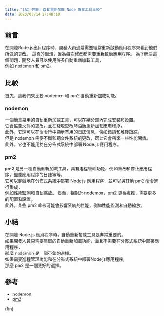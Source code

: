 ```yaml
---
title: "[AI 共筆] 自動重新加載 Node 專案工具比較"
date: 2023/03/14 17:40:10
---
```


## 前言

在開發Node.js應用程序時，開發人員通常需要經常重新啟動應用程序來看到他們所做的更改。
這真的很煩，因為每次修改都需要重新啟動應用程序。
為了解決這個問題，開發人員可以使用許多自動重新加載工具，  
例如 nodemon 和 pm2。

## 比較

首先，讓我們來比較 nodemon 和 pm2 自動重新加載功能。

### nodemon

一個簡單易用的自動重新加載工具，可以在幾分鐘內完成安裝和設置。  
它會監聽文件的更改，並在發現更改時自動重新加載應用程序。  
此外，它還可以在命令行中顯示有用的日誌信息，例如錯誤和堆棧跟踪。  
但是 nodemon 需要不斷監聽文件系統的更改，因此它會帶來一些性能開銷。  
此外，它也不能用於在分佈式系統中部署 Node.js 應用程序。

### pm2

pm2 是另一種自動重新加載工具，具有進程管理功能，例如重啟和停止應用程序，監聽應用程序的日誌等等。  
它可以輕鬆地在分佈式系統中部署 Node.js 應用程序，並可以與其他 pm2 命令進行集成，  
例如性能監測和自動縮放。  然而，相對於 nodemon，pm2 更為複雜，需要更多的配置和設置。  
此外，某些 pm2 命令可能會影響系統的性能，例如性能監測和自動縮放。  

## 小結

在開發 Node.js 應用程序時，自動重新加載工具是非常重要的。  
如果開發人員只需要簡單的自動重新加載功能，並且不需要在分佈式系統中部署應用程序，  
那麼 nodemon 是一個不錯的選擇。  
如果需要進程管理功能和在分佈式系統中部署Node.js應用程序，  
那麼 pm2 是一個更好的選擇。

## 參考

- [nodemon](https://nodemon.io/)  
- [pm2](https://pm2.keymetrics.io/)  

(fin)
